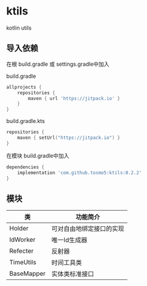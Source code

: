 # ktils

kotlin utils

## 导入依赖

在根 build.gradle 或 settings.gradle中加入

build.gradle
```groovy
allprojects {
    repositories {
        maven { url 'https://jitpack.io' }
    }
}
```

build.gradle.kts
```kotlin
repositories {
    maven { setUrl("https://jitpack.io") }
}
```

在模块 build.gradle中加入

```groovy
dependencies {
    implementation 'com.github.tosmo5:ktils:0.2.2'
}
```

## 模块
| 类          | 功能简介         |
|------------|--------------|
| Holder     | 可对自由地绑定接口的实现 |
| IdWorker   | 唯一Id生成器      |
| Refecter   | 反射器          |
| TimeUtils  | 时间工具类        |
| BaseMapper | 实体类标准接口      |
